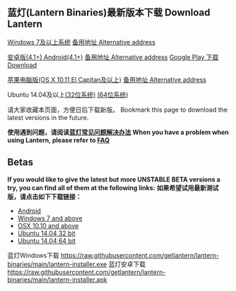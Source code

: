 ## 蓝灯(Lantern Binaries)最新版本下载  Download Lantern 


[Windows 7及以上系统](https://raw.githubusercontent.com/getlantern/lantern-binaries/main/lantern-installer.exe)      [备用地址 Alternative address](https://s3.amazonaws.com/lantern/lantern-installer.exe)  

[安卓版(4.1+) Android(4.1+)](https://raw.githubusercontent.com/getlantern/lantern-binaries/main/lantern-installer.apk)               [备用地址 Alternative address](https://s3.amazonaws.com/lantern/lantern-installer.apk)  [Google Play 下载 Download](https://play.google.com/store/apps/details?id=org.getlantern.lantern) 

[苹果电脑版(OS X 10.11 El Capitan及以上)](https://raw.githubusercontent.com/getlantern/lantern-binaries/main/lantern-installer.dmg)               [备用地址 Alternative address](https://s3.amazonaws.com/lantern/lantern-installer.dmg) 

Ubuntu 14.04及以上[(32位系统)](https://raw.githubusercontent.com/getlantern/lantern-binaries/main/lantern-installer-32-bit.deb) [(64位系统)](https://raw.githubusercontent.com/getlantern/lantern-binaries/main/lantern-installer-64-bit.deb)

请大家收藏本页面，方便日后下载新版。
Bookmark this page to download the latest versions in the future.

**使用遇到问题，请阅读[蓝灯常见问题解决办法](https://github.com/getlantern/lantern/wiki) When you have a problem when using Lantern, please refer to [FAQ](https://github.com/getlantern/lantern/wiki)** 

## Betas
**If you would like to give the latest but more UNSTABLE BETA versions a try, you can find all of them at the following links:** **如果希望试用最新测试版，请点击如下下载链接：**
- [Android](https://raw.githubusercontent.com/getlantern/lantern-binaries/main/lantern-installer-preview.apk)
- [Windows 7 and above](https://raw.githubusercontent.com/getlantern/lantern-binaries/main/lantern-installer-preview.exe)
- [OSX 10.10 and above](https://raw.githubusercontent.com/getlantern/lantern-binaries/main/lantern-installer-preview.dmg)
- [Ubuntu 14.04 32 bit](https://raw.githubusercontent.com/getlantern/lantern-binaries/main/lantern-installer-preview-32-bit.deb)
- [Ubuntu 14.04 64 bit](https://raw.githubusercontent.com/getlantern/lantern-binaries/main/lantern-installer-preview-64-bit.deb)


蓝灯Windows下载 https://raw.githubusercontent.com/getlantern/lantern-binaries/main/lantern-installer.exe 蓝灯安卓下载 https://raw.githubusercontent.com/getlantern/lantern-binaries/main/lantern-installer.apk

